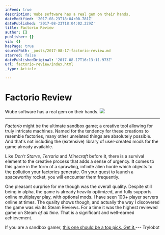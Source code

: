 ```yaml
---
inFeed: true
description: Wube software has a real gem on their hands.
dateModified: '2017-08-23T18:04:00.781Z'
datePublished: '2017-08-23T18:04:02.229Z'
title: Factorio Review
author: []
publisher: {}
via: {}
hasPage: true
sourcePath: _posts/2017-08-17-factorio-review.md
starred: false
datePublishedOriginal: '2017-08-17T16:13:11.973Z'
url: factorio-review/index.html
_type: Article

---
```

# Factorio Review

Wube software has a real gem on their hands.
![](https://the-grid-user-content.s3-us-west-2.amazonaws.com/9482293b-c46c-4526-9d2a-66a26808e40b.jpg)

---

_Factorio_ might be the ultimate sandbox game; a creative tool allowing for truly intricate machines. Named for the tendency for these creations to resemble factories, many other unrelated things are absolutely possible. And that's not including the (extensive) library of user-created mods for the game already available.

Like _Don't Starve, Terraria_ and _Minecraft_ before it, there is a survival element to the creative process that adds a sense of urgency. It comes to this game in the form of a sprawling, infinite alien horde which objects to the pollution your factories generate. On your quest to launch a spaceworthy rocket, you will encounter them frequently.

One pleasant surprise for me though was the overall quality. Despite still being in alpha, the game is already heavily optimized, and fully supports online multiplayer play, with optional mods. I have seen 100+ player servers online at times. The quality shows though, and actually the way I discovered the game was via its Steam Reviews. For a time it was the highest reviewed game on Steam _of all time._ That is a significant and well-earned achievement.

If you are a sandbox gamer, [this one should be a top pick. Get it.][0]--- Trylobot

[0]: https://www.factorio.com/buy